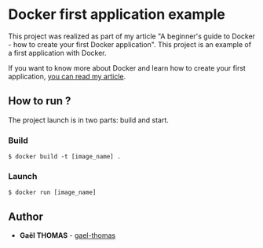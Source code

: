 # Docker first application example

This project was realized as part of my article "A beginner's guide to Docker - how to create your first Docker application".
This project is an example of a first application with Docker.

If you want to know more about Docker and learn how to create your first application, [you can read my article](https://medium.freecodecamp.org/a-beginners-guide-to-docker-how-to-create-your-first-docker-application-cc03de9b639f).

## How to run ?

The project launch is in two parts: build and start.

### Build

```
$ docker build -t [image_name] . 
```

### Launch

```
$ docker run [image_name]
```

## Author

- **Gaël THOMAS** - [gael-thomas](https://github.com/gael-thomas)
